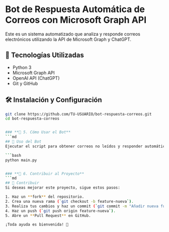 # Bot de Respuesta Automática de Correos con Microsoft Graph API

Este es un sistema automatizado que analiza y responde correos electrónicos utilizando la API de Microsoft Graph y ChatGPT.

## 🚀 Tecnologías Utilizadas

- Python 3
- Microsoft Graph API
- OpenAI API (ChatGPT)
- Git y GitHub

## 🛠 Instalación y Configuración

```bash
git clone https://github.com/TU-USUARIO/bot-respuesta-correos.git
cd bot-respuesta-correos


### **🔹 5. Cómo Usar el Bot**
```md
## 🎯 Uso del Bot
Ejecutar el script para obtener correos no leídos y responder automáticamente:

```bash
python main.py


### **🔹 6. Contribuir al Proyecto**
```md
## 🤝 Contribuir
Si deseas mejorar este proyecto, sigue estos pasos:

1. Haz un **fork** del repositorio.
2. Crea una nueva rama (`git checkout -b feature-nueva`).
3. Realiza tus cambios y haz un commit (`git commit -m "Añadir nueva funcionalidad"`).
4. Haz un push (`git push origin feature-nueva`).
5. Abre un **Pull Request** en GitHub.

¡Toda ayuda es bienvenida! 🚀
